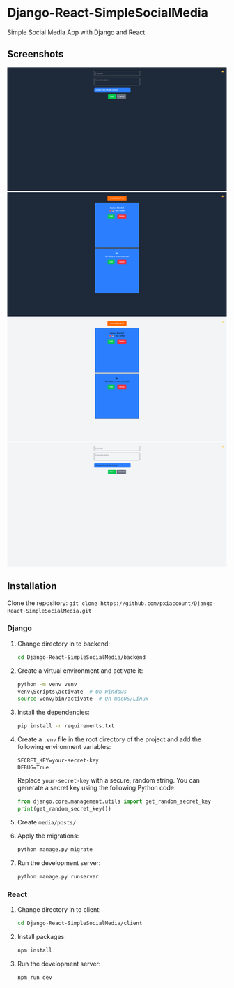 # Django-React-SimpleSocialMedia

Simple Social Media App with Django and React

## Screenshots
![image](./screenshots/img1.png) <br />
![image](./screenshots/img2.png) <br />
![image](./screenshots/img3.png) <br />
![image](./screenshots/img4.png) <br />

## Installation

Clone the repository:
    ```
    git clone https://github.com/pxiaccount/Django-React-SimpleSocialMedia.git
    ```

### Django

1. Change directory in to backend:

    ```bash
    cd Django-React-SimpleSocialMedia/backend
    ```

2. Create a virtual environment and activate it:
    ```bash
    python -m venv venv
    venv\Scripts\activate  # On Windows
    source venv/bin/activate  # On macOS/Linux
    ```
3. Install the dependencies:
    ```bash
    pip install -r requirements.txt
    ```
4. Create a `.env` file in the root directory of the project and add the following environment variables:
    ````plaintext
    SECRET_KEY=your-secret-key
    DEBUG=True
    ````
    Replace `your-secret-key` with a secure, random string. You can generate a secret key using the following Python code:
    ```python
    from django.core.management.utils import get_random_secret_key
    print(get_random_secret_key())
    ```
5. Create <code>media/posts/</code>
6. Apply the migrations:
    ```bash
    python manage.py migrate
    ```
7. Run the development server:
    ```bash
    python manage.py runserver
    ```
### React
1. Change directory in to client:

    ```bash
    cd Django-React-SimpleSocialMedia/client
    ```

2. Install packages:

    ```bash
    npm install
    ```

3. Run the development server:

    ```bash
    npm run dev
    ```
